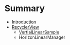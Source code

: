 # Summary

* [Introduction](README.md)
* [RecyclerView](RecyclerView/recyclerview.md)
   * [VertialLinearSample](RecyclerView/simplestsample.md)
   * HorizonLinearManager

